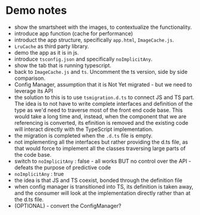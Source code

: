 # Demo notes

* show the smartsheet with the images, to contextualize the functionality.
* introduce app function (cache for performance)
* introduct the app structure, specifically `app.html`, `ImageCache.js`.
* `LruCache` as third party library.
* demo the app as it is in js.
* introduce `tsconfig.json` and specifically `noImplicitAny`.
* show the tab that is running typescript.
* back to `ImageCache.js` and `ts`. Uncomment the ts version, side by side comparison.
* Config Manager, assumption that it is Not Yet migrated - but we need to leverage its API
* the solution to this is to use `tsmigration.d.ts` to connect JS and TS part. The idea is to not have to write complete interfaces and definition of the type as we'd need to traverse most of the front end code base. This would take a long time and, instead, when the component that we are referencing is converted,  its efinition is removed and the existing code will interact directly with the TypeScript implementation.
* the migration is completed when the `.d.ts` file is empty.
* not implementing all the interfaces but rather providing the d.ts file, as that would force to implement all the classes traversing large parts of the code base.
* switch to `noImplicitAny` : false - all works BUT no control over the API - defeats the purpose of predictive code
* `noImplicitAny` : true
* the idea is that JS and TS coexist, bonded through the definition file
* when config manager is transitioned into TS, its definition is taken away, and the consumer will look at the implementation directly rather than at the d.ts file.
* (OPTIONAL) - convert the ConfigManager?